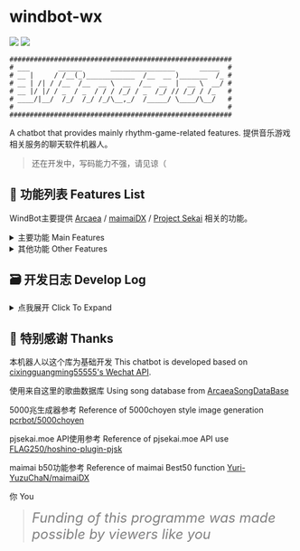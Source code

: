 # windbot-wx
![](https://img.shields.io/github/last-commit/Windsun6688/windbot-wx?style=for-the-badge)
![](https://img.shields.io/github/commit-activity/w/Windsun6688/windbot-wx?style=for-the-badge)

```
#######################################################
# ___       ______       ________________      _____  #
# __ |     / /__(_)____________  /__  __ )_______  /_ #
# __ | /| / /__  /__  __ \  __  /__  __  |  __ \  __/ #
# __ |/ |/ / _  / _  / / / /_/ / _  /_/ // /_/ / /_   #
# ____/|__/  /_/  /_/ /_/\__,_/  /_____/ \____/\__/   #
#                                                     #
#######################################################
```

A chatbot that provides mainly rhythm-game-related features.
提供音乐游戏相关服务的聊天软件机器人。
> 还在开发中，写码能力不强，请见谅（

## :page_with_curl: 功能列表 Features List
WindBot主要提供 [Arcaea](https://arcaea.lowiro.com/) / [maimaiDX](https://maimai.sega.jp/) / [Project Sekai](https://pjsekai.sega.jp/) 相关的功能。
<details>
  <summary>主要功能 Main Features</summary>

- **Arcaea相关**: 查询歌曲信息，查询谱面信息，查询别名，获取指定定数所有曲目，定数表，随机曲目
- **maimaiDX相关**: 查询歌曲&谱面信息，查询别名，best50图片生成，随机曲目，新歌列表，牌子查询
- **pjsk相关**: 查询当前活动信息，查询个人FC/AP数据，查询皆传进度，查询别名
  

</details>

<details>
  <summary>其他功能 Other Features</summary>

  - 我想要五千兆系图片生成
  - 动画截图溯源
  - 拍一拍执行命令
  - RSS订阅推送

</details>

## :card_file_box: 开发日志 Develop Log

<details>
  <summary>点我展开 Click To Expand</summary>

- 2024.01.08


    - 更新功能：

        - rand <item1> <item2> [item3]...... 随机抽取项目

    - 修复功能：

        - mb50 rating框颜色不正确的问题

- 2023.12.30

    - 更新功能：

        - parrot, friday更改为@命令触发
        - parrot现在会发送parrot名称+更高清的parrot动图
        - parrot新增参数 `l`（lowres）发送之前的低像素版本动图

- 2023.12.23
    - 更新功能:

        - minfo现在会将DX后版本号显示为国行版本
        - parrot更改为触发词触发
- 2023.12.20

    - 添加功能:

        - parrot 随机发送一张派对鹦鹉图片
- 2023.12.15
    - 修复功能:

        - 当WB未记录昵称被拍时，会正确刷新用户

        - 调用时的前置和后置空格已被chomp
- 2023.12.15

    - 修复功能:

        - PatAction可以连环绑定的问题
        - 使用设定为patstat的PatAction对群组造成侵入性影响的问题
- 2023.12.13

  - WindBot一周年！🎉

  - 新增功能:

    - PatAction 拍一拍WB执行预设定命令
    - 使用“WB"呼出WindBot
    - listfunc 展示所有可用命令

- 2023.12.4
  - 修复功能: mplate
    - 修复了名牌版确定后会多次出现总共计数的问题
    - 解决了Re:Master计数出错的问题
    - 华&煌系列的国服特性已经正确显示


  - 2023.12.3
    - 新增功能:
      - mplate <plate> maimai名牌版进度查询 (Diving-Fish数据源)

  - 2023.12.1
    - 改善了功能呼叫结构
    - 新增功能:
      - 机器电池检测功能，失去墙插自动提醒管理员

  - 2023.11.25
    - 修复了rss推送功能的
      ```
      题@个:
      这       
      Link: 问
      ```

  - 2023.10.18
    - 修复功能: pjskpf, amikaiden
    - 新增功能:
      - pwhat [alias] pjsk别名库
      - pinfo [ID | Title] pjsk歌曲信息
      - pcinfo [ID] pjsk谱面信息

  - 2023.9.14
    - 修复rss推送会重复推送，动态删除导致不再判断刷新的问题

  - 2023.9.11
    - 增加rss推送功能
    - 新增randmai函数 随机抽取maimai歌曲
    - 新增mnew函数 显示当前maimai版本所有歌曲
    - 修复拍一拍相关

  - 2023.08.20
    - 适配wxAPI更新，wx版本更新至至3.9.2.23

</details>

## :gift_heart: 特别感谢 Thanks

本机器人以这个库为基础开发 This chatbot is developed based on [cixingguangming55555's Wechat API](https://github.com/cixingguangming55555/wechat-bot).

使用来自这里的歌曲数据库 Using song database from [ArcaeaSongDataBase](https://github.com/Arcaea-Infinity/ArcaeaSongDatabase)

5000兆生成器参考 Reference of 5000choyen style image generation [pcrbot/5000choyen](https://github.com/pcrbot/5000choyen)

pjsekai.moe API使用参考 Reference of pjsekai.moe API use [FLAG250/hoshino-plugin-pjsk](https://github.com/FLAG250/hoshino-plugin-pjsk)

maimai b50功能参考 Reference of maimai Best50 function [Yuri-YuzuChaN/maimaiDX](https://github.com/Yuri-YuzuChaN/maimaiDX)

你 You 
> <font color=gray size=5>*Funding of this programme was made possible by viewers like you*</font>
